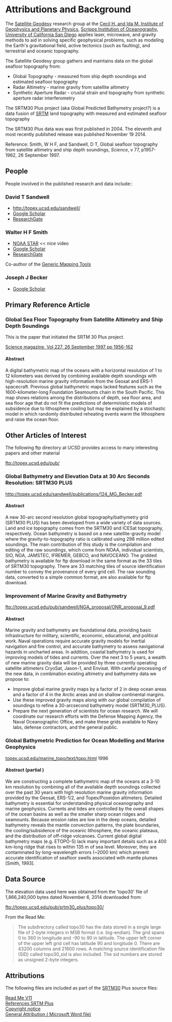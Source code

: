 
Attributions and Background
===


The [Satellite Geodesy]( http://topex.ucsd.edu/index.html) research group at the 
[Cecil H. and Ida M. Institute of Geophysics and Planetary Physics]( https://igpp.ucsd.edu/), 
[Scripps Institution of Oceanography]( https://scripps.ucsd.edu/ ),
[University of California San Diego]( http://www.ucsd.edu/ ) applies laser, microwave, and gravity methods to aid in solving specific geophysical problems, 
such as modeling the Earth's gravitational field, active tectonics (such as faulting), and terrestrial and	oceanic topography.

The Satellite Geodesy group gathers and maintains data on the global seafloor topography from:

* Global Topography - measured from ship depth soundings and estimated seafloor topography
* Radar Altimetry - marine gravity from satellite altimetry
* Synthetic Aperture Radar - crustal strain and topography from synthetic aperture radar interferometry

The SRTM30 Plus project (aka Global Predicted Bathymetry project?) is a data fusion of 
[SRTM]( http://en.wikipedia.org/wiki/Shuttle_Radar_Topography_Mission ) land topography with measured and estimated seafloor topography

The SRTM30 Plus data was was first published in 2004. The eleventh and most recently published release was published November 19 2014.

Reference:  Smith, W H F, and Sandwell, D T,
Global seafloor topography from satellite altimetry and ship depth soundings, _Science_, v 77, p1957-1962, 26 September 1997.

## People

People involved in the published research and data include::

### David T Sandwell

* <http://topex.ucsd.edu/sandwell/>
* [Google Scholar]( https://scholar.google.com/citations?user=qvHZLkEAAAAJ&hl=en )
* [ResearchGate]( http://www.researchgate.net/profile/David_Sandwell )

### Walter H F Smith

* [NOAA STAR]( http://www.star.nesdis.noaa.gov/star/Smith_WHF.php ) << nice video
* [Google Scholar]( https://scholar.google.com/citations?user=Qx0WxlIAAAAJ&hl=en )
* [ResearchGate]( http://www.researchgate.net/profile/Walter_Smith5 )

Co-author of the [Generic Mapping Tools]( http://www.soest.hawaii.edu/gmt/ )


### Joseph J Becker

* [Google Scholar]( https://scholar.google.com/citations?user=60G-9DsAAAAJ&hl=en )



## Primary Reference Article

### Global Sea Floor Topography from Satellite Altimetry and Ship Depth Soundings

This is the paper that initiated the SRTM 30 Plus project.

[Science magazine, Vol 227, 26 September 1997 pp 1956-162](  http://www.luau.ucsd.edu/sandwell/publications/074_Science_predict2.pdf )

#### Abstract

A digital bathymetric map of the oceans with a horizontal resolution of 1 to 12 kilometers was derived by combining available depth soundings with high-resolution marine gravity information from the Geosat and ERS-1 spacecraft. 
Previous global bathymetric maps lacked features such as the 1600-kilometer-long Foundation Seamounts chain in the South Pacific. 
This map shows relations among the distributions of depth, sea floor area, and sea floor age that do not fit the predictions of deterministic models of subsidence
due to lithosphere cooling but may be explained by a stochastic model in which randomly distributed reheating events warm the lithosphere and raise the ocean floor.

## Other Articles of Interest

The following ftp directory at UCSD provides access to many interesting papers and other material

<ftp://topex.ucsd.edu/pub/>


### Global Bathymetry and Elevation Data at 30 Arc Seconds Resolution: SRTM30 PLUS

<http://topex.ucsd.edu/sandwell/publications/124_MG_Becker.pdf>

#### Abstract

A new 30-arc second resolution global topography/bathymetry grid (SRTM30 PLUS)
has been developed from a wide variety of data sources. Land and ice topography comes
from the SRTM30 and ICESat topography, respectively. Ocean bathymetry is based on
a new satellite-gravity model where the gravity-to-topography ratio is calibrated using
298 million edited soundings. The main contribution of this study is the compilation
and editing of the raw soundings, which come from NOAA, individual scientists, SIO,
NGA, JAMSTEC, IFREMER, GEBCO, and NAVOCEANO. The gridded bathymetry is
available for ftp download in the same format as the 33 tiles of SRTM30 topography.
There are 33 matching tiles of source identification number to convey the provenance of
every grid cell. The raw sounding data, converted to a simple common format, are also
available for ftp download.


### Improvement of Marine Gravity and Bathymetry

<ftp://topex.ucsd.edu/pub/sandwell/NGA_proposal/ONR_proposal_9.pdf>

#### Abstract

Marine gravity and bathymetry are foundational data, providing basic infrastructure for military,
scientific, economic, educational, and political work. Naval operations require accurate gravity
models for inertial navigation and fire control, and accurate bathymetry to assess navigational
hazards in uncharted areas. In addition, coastal bathymetry is used for improving models of tides
and currents. Over the next 3 to 5 years, a wealth of new marine gravity data will be provided by
three currently operating satellite altimeters CryoSat, Jason-1, and Envisat. With careful
processing of the new data, in combination existing altimetry and bathymetry data we propose
to:

* Improve global marine gravity maps by a factor of 2 in deep ocean areas and a factor of
4 in the Arctic areas and on shallow continental margins.
* Use these improved gravity maps along with our global compilation of soundings to
refine a 30-arcsecond bathymetry model (SRTM30_PLUS).
* Prepare the next generation of scientists for ocean research.
We will coordinate our research efforts with the Defense Mapping Agency, the Naval
Oceanographic Office, and make these grids available to Navy labs, defense contractors, and the
general public.


### Global Bathymetric Prediction for Ocean Modelling and Marine Geophysics

[topex.ucsd.edu/marine_topo/text/topo.html]( http://topex.ucsd.edu/marine_topo/text/topo.html ) 1996



#### Abstract (partial )

We are constructing a complete bathymetric map of the oceans at a 3-10 km resolution by combining all of the available depth soundings collected over the past 30 years with high resolution marine gravity information provided by the Geosat, ERS-1/2, and Topex/Poseidon altimeters. 
Detailed bathymetry is essential for understanding physical oceanography and marine geophysics. Currents and tides are controlled by the overall shapes of the ocean basins as well as the smaller sharp ocean ridges and seamounts. 
Because erosion rates are low in the deep oceans, detailed bathymetry reveals the mantle convection patterns, the plate boundaries, the cooling/subsidence of the oceanic lithosphere, the oceanic plateaus, and the distribution of off-ridge volcanoes. 
Current global digital bathymetry maps (e.g. ETOPO-5) lack many important details such as a 400 km-long ridge that rises to within 135 m of sea level. 
Moreover, they are contaminated by long-wavelength errors (~2000 km) which prevent accurate identification of seafloor swells associated with mantle plumes [Smith, 1993].

## Data Source

The elevation data used here was obtained from the 'topo30' file of 1,866,240,000 bytes dated November 6, 2014 downloaded from:

<ftp://topex.ucsd.edu/pub/srtm30_plus/topo30/>

From the Read Me:

>The  subdirectory called topo30 has the data 
	stored in a single large file of 2-byte integers
	in MSB format (i.e. big-endian).  The grid spans 
	0 to 360 in longitude and -90 to 90 in latitude. 
	The upper left corner of the upper left grid cell
	has latitude 90 and longitude 0.  There are 
	43200 columns and 21600 rows. A matching source 
	identification file (SID) called topo30_sid is also 
	included.  The sid numbers are stored as unsigned 
	2-byte integers.

## Attributions

The following files are included as part of the [SRTM30]( ftp://topex.ucsd.edu/pub/srtm30_plus/topo30/ ) Plus source files:

[Read Me V11]( #./srtm-license-copyright/README.V11.txt# )  
[References SRTM Plus]( #./srtm-license-copyright/REFERENCES_SRTM30_PLUS.txt# )  
[Copyright notice]( #./srtm-license-copyright/COPYRIGHT.txt# )  
[General Attribution ( Microsoft Word file)]( ./srtm-license-copyright/general_attribution_011013.doc )
